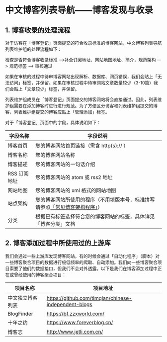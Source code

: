 # 中文博客列表导航——博客发现与收录

## 1. 博客收录的处理流程

对于访客在「博客登记」页面提交的符合收录标准的博客网站，中文博客列表导航列表维护组的处理流程如下：

检查是否符合博客收录标准 -->补全订阅地址、网站地图地址、简介，规范架构 --> 规范标签 --> 审核通过

如果在审核的过程中待审博客网站出现解析、数据库、网页错误，我们会贴上「无法访问」标签，并保留。如果在审核过程中待审网站文章数量较少（3-10篇）我们会贴上「文章较少」标签，并保留。

列表维护组成员在「博客登记」页面提交的博客网站将会直接通过。因此，列表维护组需要在添加博客时进行进行规范。为了方便区分访客和列表维护组提交的博客，列表维护组提交的博客应贴上「管理添加」标签。

对于「博客登记」页面中的字段，具体说明如下：

|字段名称|字段说明|
|-----------|--------|
|博客首页|您的博客网站首页链接（需含 http(s):// ）|
|博客名称|您的博客网站名称|
|博客描述|您的博客网站的一句话介绍|
|RSS 订阅地址|您的博客网站的 atom 或 rss2 地址|
|网站地图|您的博客网站的 xml 格式的网站地图|
|站点架构|您的博客网站所使用的程序（不用填版本号，标准拼写请参照[「常见博客架构程序」](https://github.com/zh-blogs/blog-architecture/blob/main/arch.json)）|
|分类|根据已有标签选择符合您的博客网站的标签，具体详见「博客分类」文档|

## 2. 博客添加过程中所使用过的上游库

我们会通过一些上游库发现博客网站，有的时候会通过「自动化程序」（脚本）对一些博客聚合项目的数据进行极低频率的爬取、自动添加。我们向一些博客聚合项目索要了他们的数据接口，但我们不会对外透露。以下是我们在博客添加过程中正在或曾经使用的博客聚合项目：

|项目名称|项目地址|
|-----------|--------|
|中文独立博客列表| https://github.com/timqian/chinese-independent-blogs |
|BlogFinder| https://bf.zzxworld.com/ |
|十年之约| https://www.foreverblog.cn/ |
|博客志| http://www.jetli.com.cn/ |
